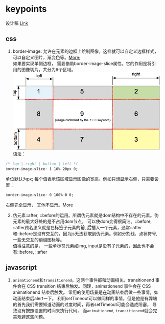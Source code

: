 # keypoints    
设计稿 [Link](https://www.figma.com/file/MjpFBX1neGBlPg11vtfB0W/DAILY-UI-%2361-Redeem-Coupon-(Community))

## css     
1. border-image: 允许在元素的边框上绘制图像。这样就可以自定义边框样式，可以自定义图片，渐变色等。[More](https://developer.mozilla.org/zh-CN/docs/Web/CSS/border-image);     
如果要实现单侧边框， 需要借助border-image-slice属性。它的作用是将引用的图像切片，共分为9个区域。       
![](../assets/images/border-image-slice.png)   
语法：     
```css
/* top | right | bottom | left */
border-image-slice: 1 10% 20px 0;

```  
单位默认为px;  每个值表示该区域显示图像的宽高。例如只想显示右侧，只需要设置：     
```css
border-image-slice: 0 100% 0 0;
```
右侧完全显示， 其他不显示。[More](https://developer.mozilla.org/zh-CN/docs/Web/CSS/border-image-slice)      

2. 伪元素::after, ::before的运用。所谓伪元素就是dom结构中不存在的元素。伪元素的最大好处的是不占用dom节点， 可以使dom变得很简洁。::before, ::after顾名思义就是在标签子元素的**前**, **后**插入一个元素，通常::after和::before是没有交互的，因为js无法获取到伪元素。例如分割线，点状符号, 一些无交互的前缀图标等。     
值得注意的是， 一些单标签元素如img, input是没有子元素的，因此也不会有::before, ::after
      

## javascript
1. `animationend`和`transitionend`。这两个事件都和动画相关。transitionend 事件会在 CSS transition 结束后触发。同理，animationend 事件会在 CSS animationend 结束后触发。 常用的使用场景是在动画结束后做一些事情，如动画结束后alert一下。 利用setTimeout可以做同样的事情，但是他是有弊端的首先我们需要知道动画的过度时间，再者setTimeout可能会造成阻塞， 导致没有按照设置的时间来执行代码， 而`animationend`, `transitionend`就会完美规避这些问题。
